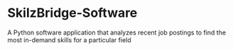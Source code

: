 # SkilzBridge-Software
A Python software application that analyzes recent job postings to find the most in-demand skills for a particular field

